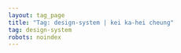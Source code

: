 ```yaml
---
layout: tag_page
title: "Tag: design-system | kei ka-hei cheung"
tag: design-system
robots: noindex
---
```

